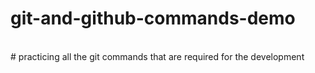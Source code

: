 # git-and-github-commands-demo
<br>
# practicing all the git commands that are required for the development
